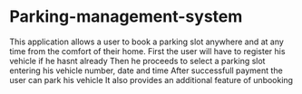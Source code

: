 # Parking-management-system
This application allows a user to book a parking slot anywhere and at any time from the comfort of their home.
First the user will have to register his vehicle if he hasnt already
Then he proceeds to select a parking slot entering his vehicle number, date and time
After successfull payment the user can park his vehicle
It also provides an additional feature of unbooking
